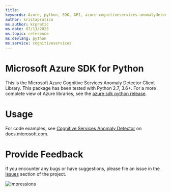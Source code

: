 ```yaml
---
title: 
keywords: Azure, python, SDK, API, azure-cognitiveservices-anomalydetector, cognitiveservices
author: kristapratico
ms.author: krpratic
ms.date: 07/13/2023
ms.topic: reference
ms.devlang: python
ms.service: cognitiveservices
---
```

# Microsoft Azure SDK for Python

This is the Microsoft Azure Cognitive Services Anomaly Detector Client Library.
This package has been tested with Python 2.7, 3.6+.
For a more complete view of Azure libraries, see the [azure sdk python release](https://aka.ms/azsdk/python/all).


# Usage




For code examples, see [Cognitive Services Anomaly Detector](/python/api/overview/azure/cognitive-services) on docs.microsoft.com.


# Provide Feedback

If you encounter any bugs or have suggestions, please file an issue in the
[Issues](https://github.com/Azure/azure-sdk-for-python/issues)
section of the project. 


![Impressions](https://azure-sdk-impressions.azurewebsites.net/api/impressions/azure-sdk-for-python%2Fazure-cognitiveservices-anomalydetector%2FREADME.png)

